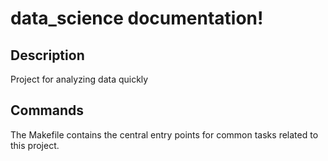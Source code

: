 # data_science documentation!

## Description

Project for analyzing data quickly

## Commands

The Makefile contains the central entry points for common tasks related to this project.

